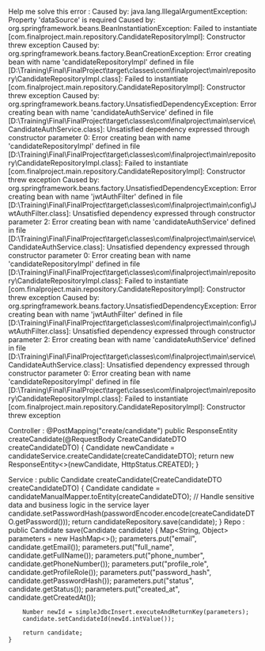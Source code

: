Help me solve this error : 
Caused by: java.lang.IllegalArgumentException: Property 'dataSource' is required
Caused by: org.springframework.beans.BeanInstantiationException: Failed to instantiate [com.finalproject.main.repository.CandidateRepositoryImpl]: Constructor threw exception
Caused by: org.springframework.beans.factory.BeanCreationException: Error creating bean with name 'candidateRepositoryImpl' defined in file [D:\Training\Final\FinalProject\target\classes\com\finalproject\main\repository\CandidateRepositoryImpl.class]: Failed to instantiate [com.finalproject.main.repository.CandidateRepositoryImpl]: Constructor threw exception
Caused by: org.springframework.beans.factory.UnsatisfiedDependencyException: Error creating bean with name 'candidateAuthService' defined in file [D:\Training\Final\FinalProject\target\classes\com\finalproject\main\service\CandidateAuthService.class]: Unsatisfied dependency expressed through constructor parameter 0: Error creating bean with name 'candidateRepositoryImpl' defined in file [D:\Training\Final\FinalProject\target\classes\com\finalproject\main\repository\CandidateRepositoryImpl.class]: Failed to instantiate [com.finalproject.main.repository.CandidateRepositoryImpl]: Constructor threw exception
Caused by: org.springframework.beans.factory.UnsatisfiedDependencyException: Error creating bean with name 'jwtAuthFilter' defined in file [D:\Training\Final\FinalProject\target\classes\com\finalproject\main\config\JwtAuthFilter.class]: Unsatisfied dependency expressed through constructor parameter 2: Error creating bean with name 'candidateAuthService' defined in file [D:\Training\Final\FinalProject\target\classes\com\finalproject\main\service\CandidateAuthService.class]: Unsatisfied dependency expressed through constructor parameter 0: Error creating bean with name 'candidateRepositoryImpl' defined in file [D:\Training\Final\FinalProject\target\classes\com\finalproject\main\repository\CandidateRepositoryImpl.class]: Failed to instantiate [com.finalproject.main.repository.CandidateRepositoryImpl]: Constructor threw exception
Caused by: org.springframework.beans.factory.UnsatisfiedDependencyException: Error creating bean with name 'jwtAuthFilter' defined in file [D:\Training\Final\FinalProject\target\classes\com\finalproject\main\config\JwtAuthFilter.class]: Unsatisfied dependency expressed through constructor parameter 2: Error creating bean with name 'candidateAuthService' defined in file [D:\Training\Final\FinalProject\target\classes\com\finalproject\main\service\CandidateAuthService.class]: Unsatisfied dependency expressed through constructor parameter 0: Error creating bean with name 'candidateRepositoryImpl' defined in file [D:\Training\Final\FinalProject\target\classes\com\finalproject\main\repository\CandidateRepositoryImpl.class]: Failed to instantiate [com.finalproject.main.repository.CandidateRepositoryImpl]: Constructor threw exception

Controller :
@PostMapping("create/candidate")
    public ResponseEntity<Candidate> createCandidate(@RequestBody CreateCandidateDTO createCandidateDTO) {
        Candidate newCandidate = candidateService.createCandidate(createCandidateDTO);
        return new ResponseEntity<>(newCandidate, HttpStatus.CREATED);
    }

Service :
public Candidate createCandidate(CreateCandidateDTO createCandidateDTO) {
        Candidate candidate = candidateManualMapper.toEntity(createCandidateDTO);
        // Handle sensitive data and business logic in the service layer
        candidate.setPasswordHash(passwordEncoder.encode(createCandidateDTO.getPassword()));
        return candidateRepository.save(candidate);
    }
Repo :
public Candidate save(Candidate candidate) {
        Map<String, Object> parameters = new HashMap<>();
        parameters.put("email", candidate.getEmail());
        parameters.put("full_name", candidate.getFullName());
        parameters.put("phone_number", candidate.getPhoneNumber());
        parameters.put("profile_role", candidate.getProfileRole());
        parameters.put("password_hash", candidate.getPasswordHash());
        parameters.put("status", candidate.getStatus());
        parameters.put("created_at", candidate.getCreatedAt());

        Number newId = simpleJdbcInsert.executeAndReturnKey(parameters);
        candidate.setCandidateId(newId.intValue());

        return candidate;
    }
